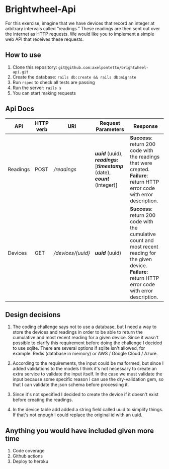 # Brightwheel-Api

For this exercise, imagine that we have devices that record an integer at arbitrary intervals called “readings.” These readings are then sent out over the internet as HTTP requests. We would like you to implement a simple web API that receives these requests.

## How to use

1. Clone this repository: `git@github.com:axelpontetto/brightwheel-api.git`
1. Create the database: `rails db:create && rails db:migrate`
1. Run `rspec` to check all tests are passing
1. Run the server: `rails s`
1. You can start making requests

## Api Docs

<table>
    <thead>
        <tr>
            <th>API</th>
            <th>HTTP verb</th>
            <th>URI</th>
            <th>Request Parameters</th>
            <th>Response</th>
        </tr>
    </thead>
    <tbody>
        <tr>
            <td>Readings</td>
            <td>POST</td>
            <td><i>/readings</i></td>
            <td><i><b>uuid</b></i> (uuid), <i><b>readings:</b></i> [<i><b>timestamp</b></i> (date), <i><b>count</b></i> (integer)]</td>
            <td><b>Success</b>: return 200 code with the readings that were created.<br>
                <b>Failure</b>: return HTTP error code with error description.</td>
        </tr>
        <tr>
            <td>Devices</td>
            <td>GET</td>
            <td><i>/devices/{uuid}</i></td>
            <td><i><b>uuid</b></i> (uuid)</td>
            <td><b>Success</b>: return 200 code with the cumulative count and most recent reading for the given device.<br>
                <b>Failure</b>: return HTTP error code with error description.</td>
        </tr>
    </tbody>
</table>

## Design decisions

1. The coding challenge says not to use a database, but I need a way to store the devices and readings in order to be able to return the cumulative and most recent reading for a given device. Since it wasn't possible to clarify this requirement before doing the challenge I decided to use sqlite. There are several options if sqlite isn't allowed, for example: Redis (database in memory) or AWS / Google Cloud / Azure.

1. According to the requirements, the input could be malformed, but since I added validations to the models I think it's not necessary to create an extra service to validate the input itself. In the case we must validate the input because some specific reason I can use the dry-validation gem, so that I can validate the json schema before processing it.

1. Since it's not specified I decided to create the device if it doesn't exist before creating the readings.

1. In the device table add added a string field called uuid to simplify things. If that's not enough I could replace the original id with an uuid.

## Anything you would have included given more time

1. Code coverage
1. Github actions
1. Deploy to heroku
